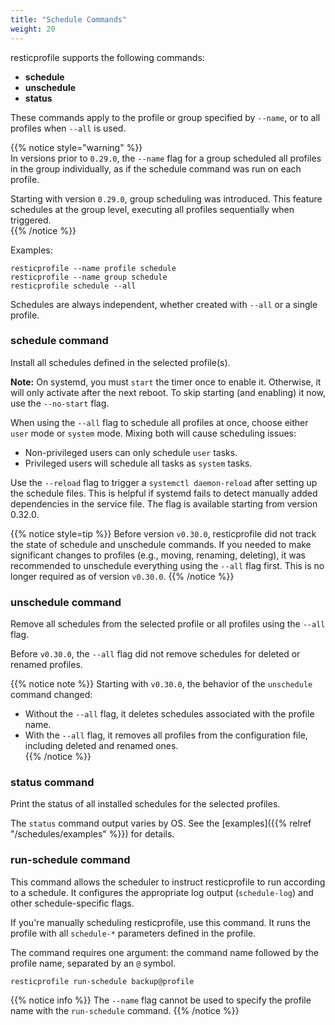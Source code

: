 ```yaml
---
title: "Schedule Commands"
weight: 20
---
```


resticprofile supports the following commands:  
- **schedule**  
- **unschedule**  
- **status**  

These commands apply to the profile or group specified by `--name`, or to all profiles when `--all` is used.

{{% notice style="warning" %}}  
In versions prior to `0.29.0`, the `--name` flag for a group scheduled all profiles in the group individually, as if the schedule command was run on each profile.  

Starting with version `0.29.0`, group scheduling was introduced. This feature schedules at the group level, executing all profiles sequentially when triggered.  
{{% /notice %}}  

Examples:
```shell
resticprofile --name profile schedule 
resticprofile --name group schedule 
resticprofile schedule --all 
```

Schedules are always independent, whether created with `--all` or a single profile.

### schedule command

Install all schedules defined in the selected profile(s).

**Note:** On systemd, you must `start` the timer once to enable it. Otherwise, it will only activate after the next reboot. To skip starting (and enabling) it now, use the `--no-start` flag.

When using the `--all` flag to schedule all profiles at once, choose either `user` mode or `system` mode. Mixing both will cause scheduling issues:
- Non-privileged users can only schedule `user` tasks.
- Privileged users will schedule all tasks as `system` tasks.

Use the `--reload` flag to trigger a `systemctl daemon-reload` after setting up the schedule files. This is helpful if systemd fails to detect manually added dependencies in the service file. The flag is available starting from version 0.32.0.

{{% notice style=tip %}}
Before version `v0.30.0`, resticprofile did not track the state of schedule and unschedule commands. If you needed to make significant changes to profiles (e.g., moving, renaming, deleting), it was recommended to unschedule everything using the `--all` flag first. This is no longer required as of version `v0.30.0`.
{{% /notice %}}

### unschedule command

Remove all schedules from the selected profile or all profiles using the `--all` flag.

Before `v0.30.0`, the `--all` flag did not remove schedules for deleted or renamed profiles.

{{% notice note %}}
Starting with `v0.30.0`, the behavior of the `unschedule` command changed:  
- Without the `--all` flag, it deletes schedules associated with the profile name.  
- With the `--all` flag, it removes all profiles from the configuration file, including deleted and renamed ones.  
{{% /notice %}}

### status command

Print the status of all installed schedules for the selected profiles.

The `status` command output varies by OS. See the [examples]({{% relref "/schedules/examples" %}}) for details.

### run-schedule command

This command allows the scheduler to instruct resticprofile to run according to a schedule. It configures the appropriate log output (`schedule-log`) and other schedule-specific flags.

If you're manually scheduling resticprofile, use this command. It runs the profile with all `schedule-*` parameters defined in the profile.

The command requires one argument: the command name followed by the profile name, separated by an `@` symbol.

```shell
resticprofile run-schedule backup@profile
```

{{% notice info %}}
The `--name` flag cannot be used to specify the profile name with the `run-schedule` command.
{{% /notice %}}
